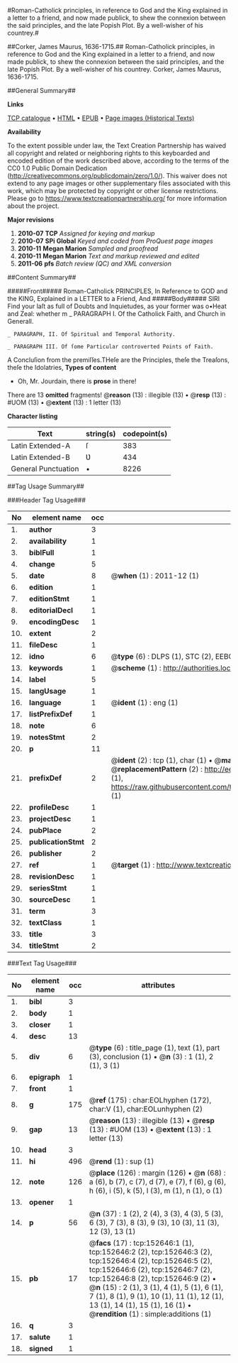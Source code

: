 #Roman-Catholick principles, in reference to God and the King explained in a letter to a friend, and now made publick, to shew the connexion between the said principles, and the late Popish Plot. By a well-wisher of his countrey.#

##Corker, James Maurus, 1636-1715.##
Roman-Catholick principles, in reference to God and the King explained in a letter to a friend, and now made publick, to shew the connexion between the said principles, and the late Popish Plot. By a well-wisher of his countrey.
Corker, James Maurus, 1636-1715.

##General Summary##

**Links**

[TCP catalogue](http://www.ota.ox.ac.uk/tcp/)  • 
[HTML](http://tei.it.ox.ac.uk/tcp/Texts-HTML/free/A80/A80578.html)  • 
[EPUB](http://tei.it.ox.ac.uk/tcp/Texts-EPUB/free/A80/A80578.epub) • 
[Page images (Historical Texts)](https://historicaltexts.jisc.ac.uk/eebo-99899236e)

**Availability**

To the extent possible under law, the Text Creation Partnership has waived all copyright and related or neighboring rights to this keyboarded and encoded edition of the work described above, according to the terms of the CC0 1.0 Public Domain Dedication (http://creativecommons.org/publicdomain/zero/1.0/). This waiver does not extend to any page images or other supplementary files associated with this work, which may be protected by copyright or other license restrictions. Please go to https://www.textcreationpartnership.org/ for more information about the project.

**Major revisions**

1. __2010-07__ __TCP__ *Assigned for keying and markup*
1. __2010-07__ __SPi Global__ *Keyed and coded from ProQuest page images*
1. __2010-11__ __Megan Marion__ *Sampled and proofread*
1. __2010-11__ __Megan Marion__ *Text and markup reviewed and edited*
1. __2011-06__ __pfs__ *Batch review (QC) and XML conversion*

##Content Summary##

#####Front#####
Roman-Catholick PRINCIPLES, In Reference to GOD and the KING, Explained in a LETTER to a Friend, And
#####Body#####
SIRI Find your laſt as full of Doubts and Inquietudes, as your former was o•Heat and Zeal: whether m
    _ PARAGRAPH I. Of the Catholick Faith, and Church in Generall.

    _ PARAGRAPH, II. Of Spiritual and Temporal Authority.

    _ PARAGRAPH III. Of ſome Particular controverted Points of Faith.
A Concluſion from the premiſſes.THeſe are the Principles, theſe the Treaſons, theſe the Idolatries, 
**Types of content**

  * Oh, Mr. Jourdain, there is **prose** in there!

There are 13 **omitted** fragments! 
 @__reason__ (13) : illegible (13)  •  @__resp__ (13) : #UOM (13)  •  @__extent__ (13) : 1 letter (13)

**Character listing**


|Text|string(s)|codepoint(s)|
|---|---|---|
|Latin Extended-A|ſ|383|
|Latin Extended-B|Ʋ|434|
|General Punctuation|•|8226|

##Tag Usage Summary##

###Header Tag Usage###

|No|element name|occ|attributes|
|---|---|---|---|
|1.|__author__|3||
|2.|__availability__|1||
|3.|__biblFull__|1||
|4.|__change__|5||
|5.|__date__|8| @__when__ (1) : 2011-12 (1)|
|6.|__edition__|1||
|7.|__editionStmt__|1||
|8.|__editorialDecl__|1||
|9.|__encodingDesc__|1||
|10.|__extent__|2||
|11.|__fileDesc__|1||
|12.|__idno__|6| @__type__ (6) : DLPS (1), STC (2), EEBO-CITATION (1), PROQUEST (1), VID (1)|
|13.|__keywords__|1| @__scheme__ (1) : http://authorities.loc.gov/ (1)|
|14.|__label__|5||
|15.|__langUsage__|1||
|16.|__language__|1| @__ident__ (1) : eng (1)|
|17.|__listPrefixDef__|1||
|18.|__note__|6||
|19.|__notesStmt__|2||
|20.|__p__|11||
|21.|__prefixDef__|2| @__ident__ (2) : tcp (1), char (1)  •  @__matchPattern__ (2) : ([0-9\-]+):([0-9IVX]+) (1), (.+) (1)  •  @__replacementPattern__ (2) : http://eebo.chadwyck.com/downloadtiff?vid=$1&page=$2 (1), https://raw.githubusercontent.com/textcreationpartnership/Texts/master/tcpchars.xml#$1 (1)|
|22.|__profileDesc__|1||
|23.|__projectDesc__|1||
|24.|__pubPlace__|2||
|25.|__publicationStmt__|2||
|26.|__publisher__|2||
|27.|__ref__|1| @__target__ (1) : http://www.textcreationpartnership.org/docs/. (1)|
|28.|__revisionDesc__|1||
|29.|__seriesStmt__|1||
|30.|__sourceDesc__|1||
|31.|__term__|3||
|32.|__textClass__|1||
|33.|__title__|3||
|34.|__titleStmt__|2||


###Text Tag Usage###

|No|element name|occ|attributes|
|---|---|---|---|
|1.|__bibl__|3||
|2.|__body__|1||
|3.|__closer__|1||
|4.|__desc__|13||
|5.|__div__|6| @__type__ (6) : title_page (1), text (1), part (3), conclusion (1)  •  @__n__ (3) : 1 (1), 2 (1), 3 (1)|
|6.|__epigraph__|1||
|7.|__front__|1||
|8.|__g__|175| @__ref__ (175) : char:EOLhyphen (172), char:V (1), char:EOLunhyphen (2)|
|9.|__gap__|13| @__reason__ (13) : illegible (13)  •  @__resp__ (13) : #UOM (13)  •  @__extent__ (13) : 1 letter (13)|
|10.|__head__|3||
|11.|__hi__|496| @__rend__ (1) : sup (1)|
|12.|__note__|126| @__place__ (126) : margin (126)  •  @__n__ (68) : a (6), b (7), c (7), d (7), e (7), f (6), g (6), h (6), i (5), k (5), l (3), m (1), n (1), o (1)|
|13.|__opener__|1||
|14.|__p__|56| @__n__ (37) : 1 (2), 2 (4), 3 (3), 4 (3), 5 (3), 6 (3), 7 (3), 8 (3), 9 (3), 10 (3), 11 (3), 12 (3), 13 (1)|
|15.|__pb__|17| @__facs__ (17) : tcp:152646:1 (1), tcp:152646:2 (2), tcp:152646:3 (2), tcp:152646:4 (2), tcp:152646:5 (2), tcp:152646:6 (2), tcp:152646:7 (2), tcp:152646:8 (2), tcp:152646:9 (2)  •  @__n__ (15) : 2 (1), 3 (1), 4 (1), 5 (1), 6 (1), 7 (1), 8 (1), 9 (1), 10 (1), 11 (1), 12 (1), 13 (1), 14 (1), 15 (1), 16 (1)  •  @__rendition__ (1) : simple:additions (1)|
|16.|__q__|3||
|17.|__salute__|1||
|18.|__signed__|1||
